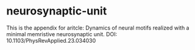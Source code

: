 # neurosynaptic-unit
This is the appendix for aritcle: Dynamics of neural motifs realized with a minimal memristive neurosynaptic unit. DOI: 10.1103/PhysRevApplied.23.034030
